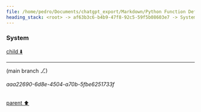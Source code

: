 ```yaml
---
file: /home/pedro/Documents/chatgpt_export/Markdown/Python Function Definitions Query.md
heading_stack: <root> -> af63b3c6-b4b9-47f8-92c5-59f5b08603e7 -> System -> dcabf22d-92d0-449e-8686-2c7e43e2f39c -> System
---
```

### System

[child ⬇️](#aaa22690-6d8e-4504-a70b-5fbe6251733f)

---

(main branch ⎇)
###### aaa22690-6d8e-4504-a70b-5fbe6251733f
[parent ⬆️](#dcabf22d-92d0-449e-8686-2c7e43e2f39c)
